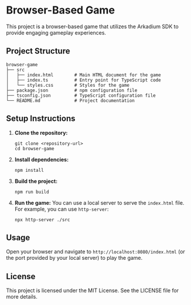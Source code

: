 # Browser-Based Game

This project is a browser-based game that utilizes the Arkadium SDK to provide engaging gameplay experiences.

## Project Structure

```
browser-game
├── src
│   ├── index.html        # Main HTML document for the game
│   ├── index.ts          # Entry point for TypeScript code
│   └── styles.css        # Styles for the game
├── package.json          # npm configuration file
├── tsconfig.json         # TypeScript configuration file
└── README.md             # Project documentation
```

## Setup Instructions

1. **Clone the repository:**
   ```
   git clone <repository-url>
   cd browser-game
   ```

2. **Install dependencies:**
   ```
   npm install
   ```

3. **Build the project:**
   ```
   npm run build
   ```

4. **Run the game:**
   You can use a local server to serve the `index.html` file. For example, you can use `http-server`:
   ```
   npx http-server ./src
   ```

## Usage

Open your browser and navigate to `http://localhost:8080/index.html` (or the port provided by your local server) to play the game.

## License

This project is licensed under the MIT License. See the LICENSE file for more details.